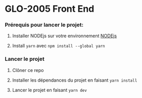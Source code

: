 # GLO-2005 Front End

### Prérequis pour lancer le projet:

1. Installer NODEjs sur votre environnement [NODEjs](https://nodejs.org/en/download/current)

2. Install `yarn` avec `npm install --global yarn`

### Lancer le projet

1. Clôner ce repo

2. Installer les dépendances du projet en faisant `yarn install`

3. Lancer le projet en faisant `yarn dev`
